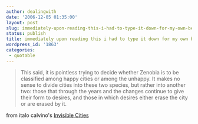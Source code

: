 ```yaml
---
author: dealingwith
date: '2006-12-05 01:35:00'
layout: post
slug: immediately-upon-reading-this-i-had-to-type-it-down-for-my-own-benefit
status: publish
title: immediately upon reading this i had to type it down for my own benefit
wordpress_id: '1863'
categories:
 - quotable
---
```


> This said, it is pointless trying to decide whether Zenobia is to be
classified among happy cities or among the unhappy. It makes no sense to
divide cities into these two species, but rather into another two: those that
through the years and the changes continue to give their form to desires, and
those in which desires either erase the city or are erased by it.

from italo calvino's [Invisible Cities][1]

   [1]: http://www.amazon.com/Invisible-Cities-Harvest-Hbj-Book/dp/0156453800

